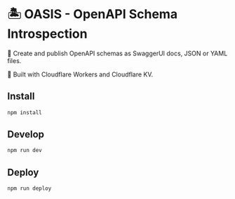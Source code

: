 # 🏝 OASIS - OpenAPI Schema Introspection

💬 Create and publish OpenAPI schemas as SwaggerUI docs, JSON or YAML files.

🚀 Built with Cloudflare Workers and Cloudflare KV.

## Install

```sh
npm install
```

## Develop

```sh
npm run dev
```

## Deploy

```sh
npm run deploy
```
